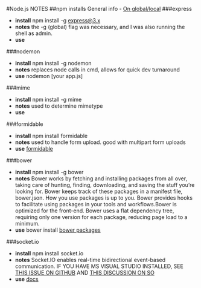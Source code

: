 
#Node.js NOTES
##npm installs
General info - [On global/local](http://stackoverflow.com/questions/11715486/node-js-why-does-my-project-says-cant-find-module-when-it-is-installed-global)
###express
* **install** npm install -g express@3.x
* **notes** the -g (global) flag was necessary, and I was also running the shell as admin.
* **use** 

###nodemon
* **install** npm install -g nodemon
* **notes** replaces node calls in cmd, allows for quick dev turnaround
* **use** nodemon [your app.js]

###mime
* **install** npm install -g mime
* **notes** used to determine mimetype
* **use** 

###formidable
* **install** npm install formidable
* **notes** used to handle form upload. good with multipart form uploads
* **use** [formidable](https://github.com/felixge/node-formidable)

###bower
* **install** npm install -g bower
* **notes** Bower works by fetching and installing packages from all over, taking care of hunting, finding, downloading, and saving the stuff you’re looking for. Bower keeps track of these packages in a manifest file, bower.json. How you use packages is up to you. Bower provides hooks to facilitate using packages in your tools and workflows.Bower is optimized for the front-end. Bower uses a flat dependency tree, requiring only one version for each package, reducing page load to a minimum.
* **use** bower install <package> [bower packages](http://bower.io/#install-packages)

###socket.io
* **install** npm install socket.io
* **notes** Socket.IO enables real-time bidirectional event-based communication. IF YOU HAVE MS VISUAL STUDIO INSTALLED, SEE [THIS ISSUE ON GITHUB](https://github.com/Automattic/socket.io/issues/1151) AND [THIS DISCUSSION ON SO](http://stackoverflow.com/questions/14180012/npm-install-for-some-packages-sqlite3-socket-io-fail-with-error-msb8020-on-wi)
* **use** [docs](http://socket.io/docs/)
